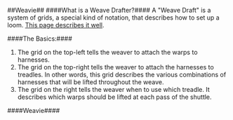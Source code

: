 ##Weavie##
####What is a Weave Drafter?####
A "Weave Draft" is a system of grids, a special kind of notation, that describes how to set up a loom. [This page describes it well](http://www.weaverscraft.com/hints.html).

####The Basics:####
1. The grid on the top-left tells the weaver to attach the warps to harnesses.
2. The grid on the top-right tells the weaver to attach the harnesses to treadles. In other words, this grid describes the various combinations of harnesses that will be lifted throughout the weave.
3. The grid on the right tells the weaver when to use which treadle. It describes which warps should be lifted at each pass of the shuttle.

####Weavie####
